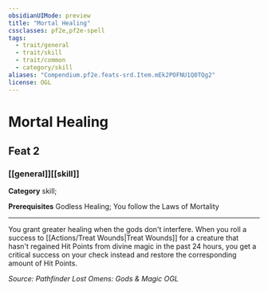 ```yaml
---
obsidianUIMode: preview
title: "Mortal Healing"
cssclasses: pf2e,pf2e-spell
tags:
  - trait/general
  - trait/skill
  - trait/common
  - category/skill
aliases: "Compendium.pf2e.feats-srd.Item.mEk2POFNU1Q0TQg2"
license: OGL
---
```

# Mortal Healing
## Feat 2
### [[general]][[skill]]

**Category** skill; 



**Prerequisites** Godless Healing; You follow the Laws of Mortality
* * *
You grant greater healing when the gods don't interfere. When you roll a success to [[Actions/Treat Wounds|Treat Wounds]] for a creature that hasn't regained Hit Points from divine magic in the past 24 hours, you get a critical success on your check instead and restore the corresponding amount of Hit Points.

*Source: Pathfinder Lost Omens: Gods & Magic*
*OGL*